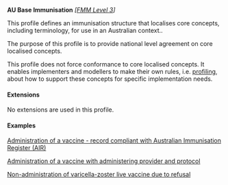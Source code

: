 **AU Base Immunisation** *[[FMM Level 3](guidance.html)]*

This profile defines an immunisation structure that localises core concepts, including terminology, for use in an Australian context.. 

The purpose of this profile is to provide national level agreement on core localised concepts. 

This profile does not force conformance to core localised concepts. It enables implementers and modellers to make their own rules, i.e. [profiling](http://hl7.org/fhir/profiling.html), about how to support these concepts for specific implementation needs.


#### Extensions
No extensions are used in this profile.


#### Examples

[Administration of a vaccine - record compliant with Australian Immunisation Register (AIR)](Immunization-immunization-example1.html)

[Administration of a vaccine with administering provider and protocol](Immunization-immunization-example2.html)

[Non-administration of varicella-zoster live vaccine due to refusal](Immunization-immunization-example0.html)